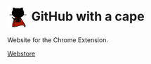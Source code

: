 # <img src="/icons/48.png" align="absmiddle"> GitHub with a cape

Website for the Chrome Extension.

[Webstore](https://chrome.google.com/webstore/detail/github-with-a-cape/ohkgmmldhbadfleajjafdeahmakbbcpi)

